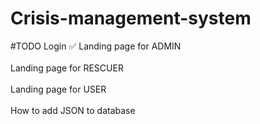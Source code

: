 # Crisis-management-system

#TODO
Login ✅ 
Landing page for ADMIN <br/><br/>
Landing page for RESCUER <br/><br/>
Landing page for USER <br/><br/>
How to add JSON to database <br/><br/>
